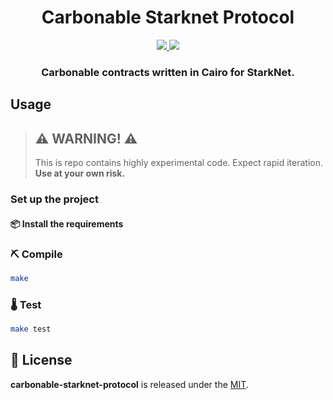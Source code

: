 <div align="center">
  <h1 align="center">Carbonable Starknet Protocol</h1>
  <p align="center">
    <a href="https://t.co/wQymp7ZQ4D">
        <img src="https://img.shields.io/badge/Discord-6666FF?style=for-the-badge&logo=discord&logoColor=white">
    </a>
    <a href="https://twitter.com/intent/follow?screen_name=Carbonable_io">
        <img src="https://img.shields.io/badge/Twitter-1DA1F2?style=for-the-badge&logo=twitter&logoColor=white">
    </a>       
  </p>
  <h3 align="center">Carbonable contracts written in Cairo for StarkNet.</h3>
</div>

## Usage

> ## ⚠️ WARNING! ⚠️
> This is repo contains highly experimental code.
> Expect rapid iteration.
> **Use at your own risk.**

### Set up the project

#### 📦 Install the requirements

### ⛏️ Compile

```bash
make
```

### 🌡️ Test

```bash
make test
```

## 📄 License

**carbonable-starknet-protocol** is released under the [MIT](LICENSE).